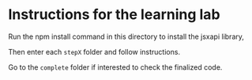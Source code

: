 # Instructions for the learning lab

Run the npm install command in this directory to install the jsxapi library,

Then enter each `stepX` folder and follow instructions.

Go to the `complete` folder if interested to check the finalized code.